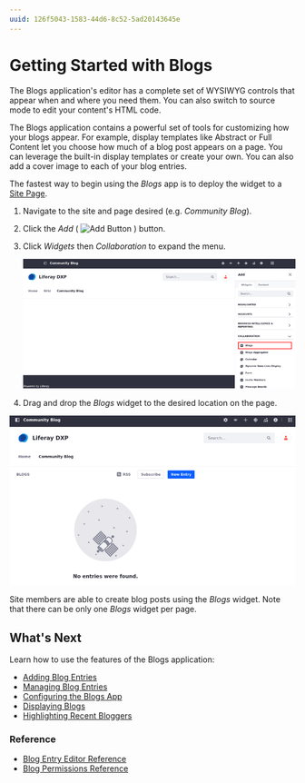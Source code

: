 ```yaml
---
uuid: 126f5043-1583-44d6-8c52-5ad20143645e
---
```

# Getting Started with Blogs

The Blogs application's editor has a complete set of WYSIWYG controls that appear when and where you need them. You can also switch to source mode to edit your content's HTML code.

The Blogs application contains a powerful set of tools for customizing how your blogs appear. For example, display templates like Abstract or Full Content let you choose how much of a blog post appears on a page. You can leverage the built-in display templates or create your own. You can also add a cover image to each of your blog entries.

The fastest way to begin using the *Blogs* app is to deploy the widget to a [Site Page](../../site-building/creating-pages/understanding-pages/understanding-pages.md).

1. Navigate to the site and page desired (e.g. *Community Blog*).
1. Click the *Add* ( ![Add Button](../../images/icon-add-widget.png) ) button.
1. Click *Widgets* then *Collaboration* to expand the menu.

    ![Adding the Blogs widget to a page](./getting-started-with-blogs/images/01.png)

1. Drag and drop the *Blogs* widget to the desired location on the page.

![Adding the Blogs widget to a page](./getting-started-with-blogs/images/02.png)

Site members are able to create blog posts using the *Blogs* widget. Note that there can be only one *Blogs* widget per page.

## What's Next

Learn how to use the features of the Blogs application:

* [Adding Blog Entries](./adding-blog-entries.md)
* [Managing Blog Entries](./managing-blog-entries.md)
* [Configuring the Blogs App](./configuring-the-blogs-app.md)
* [Displaying Blogs](./displaying-blogs.md)
* [Highlighting Recent Bloggers](./highlighting-recent-bloggers.md)

### Reference

* [Blog Entry Editor Reference](./blog-entry-editor-reference.md)
* [Blog Permissions Reference](./blog-permissions-reference.md)
